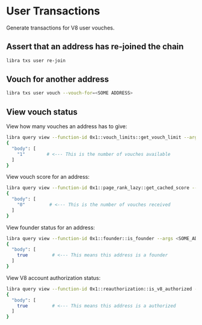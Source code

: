 # User Transactions

Generate transactions for V8 user vouches.

## Assert that an address has re-joined the chain

```bash
libra txs user re-join
```

## Vouch for another address

```bash
libra txs user vouch --vouch-for=<SOME ADDRESS>
```

## View vouch status

View how many vouches an address has to give:
```bash
libra query view --function-id 0x1::vouch_limits::get_vouch_limit --args <SOME_ADDRESS>
{
  "body": [
    "1"        # <--- This is the number of vouches available
  ]
}
```

View vouch score for an address:
```bash
libra query view --function-id 0x1::page_rank_lazy::get_cached_score --args <SOME_ADDRESS>
{
  "body": [
    "0"         # <--- This is the number of vouches received
  ]
}
```

View founder status for an address:
```bash
libra query view --function-id 0x1::founder::is_founder --args <SOME_ADDRESS>
{
  "body": [
    true         # <--- This means this address is a founder
  ]
}
```

View V8 account authorization status:
```bash
libra query view --function-id 0x1::reauthorization::is_v8_authorized --args <SOME_ADDRESS>
{
  "body": [
    true         # <--- This means this address is a authorized
  ]
}
```
